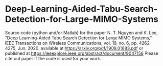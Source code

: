 # Deep-Learning-Aided-Tabu-Search-Detection-for-Large-MIMO-Systems
Source code (python and/or Matlab) for the paper 
N. T. Nguyen and K. Lee, "Deep Learning-Aided Tabu Search Detection for Large MIMO Systems," IEEE Transactions on Wireless Communications, vol. 19, no. 6, pp. 4262-4275, Jun. 2020.
available at https://arxiv.org/pdf/1909.01683.pdf or published at https://ieeexplore.ieee.org/abstract/document/9047156
Please cite out paper if the code is used for your work.
